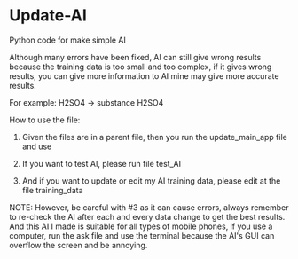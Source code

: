 # Update-AI
Python code for make simple AI

Although many errors have been fixed, AI can still give wrong results because the training data is too small and too complex, if it gives wrong results, you can give more information to AI  mine may give more accurate results.

For example: H2SO4 → substance H2SO4

How to use the file:
 1. Given the files are in a parent file, then you run the update_main_app file and use

 2. If you want to test AI, please run file test_AI

 3. And if you want to update or edit my AI training data, please edit at the file training_data

NOTE: However, be careful with #3 as it can cause errors, always remember to re-check the AI ​​after each and every data change to get the best results.  And this AI I made is suitable for all types of mobile phones, if you use a computer, run the ask file and use the terminal because the AI's GUI can overflow the screen and be annoying.
